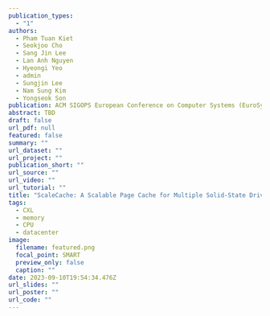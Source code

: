 ```yaml
---
publication_types:
  - "1"
authors:
  - Pham Tuan Kiet
  - Seokjoo Cho
  - Sang Jin Lee
  - Lan Anh Nguyen
  - Hyeongi Yeo
  - admin
  - Sungjin Lee
  - Nam Sung Kim
  - Yongseok Son
publication: ACM SIGOPS European Conference on Computer Systems (EuroSys, accepted)
abstract: TBD
draft: false
url_pdf: null
featured: false
summary: ""
url_dataset: ""
url_project: ""
publication_short: ""
url_source: ""
url_video: ""
url_tutorial: ""
title: "ScaleCache: A Scalable Page Cache for Multiple Solid-State Drives"
tags:
  - CXL
  - memory
  - CPU
  - datacenter
image:
  filename: featured.png
  focal_point: SMART
  preview_only: false
  caption: ""
date: 2023-09-10T19:54:34.476Z
url_slides: ""
url_poster: ""
url_code: ""
---
```

